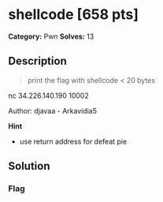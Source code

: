 # shellcode [658 pts]

**Category:** Pwn
**Solves:** 13

## Description
>print the flag with shellcode < 20 bytes

nc 34.226.140.190 10002

Author: djavaa - Arkavidia5

**Hint**
* use return address for defeat pie

## Solution

### Flag

